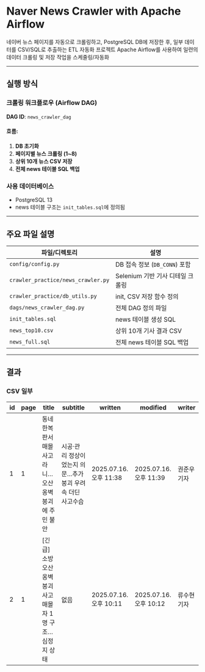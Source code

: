 # Naver News Crawler with Apache Airflow

네이버 뉴스 페이지를 자동으로 크롤링하고, PostgreSQL DB에 저장한 후, 일부 데이터를 CSV/SQL로 추출하는 ETL 자동화 프로젝트
Apache Airflow를 사용하여 일련의 데이터 크롤링 및 저장 작업을 스케줄링/자동화


---

## 실행 방식

### 크롤링 워크플로우 (Airflow DAG)

**DAG ID**: `news_crawler_dag`

#### 흐름:

1. **DB 초기화**
2. **페이지별 뉴스 크롤링 (1~8)**  
3. **상위 10개 뉴스 CSV 저장**
4. **전체 news 테이블 SQL 백업**

### 사용 데이터베이스

- PostgreSQL 13
- news 테이블 구조는 `init_tables.sql`에 정의됨

---

## 주요 파일 설명

| 파일/디렉토리                      | 설명 |
|----------------------------------|------|
| `config/config.py`               | DB 접속 정보 (`DB_CONN`) 포함 |
| `crawler_practice/news_crawler.py` | Selenium 기반 기사 디테일 크롤링 |
| `crawler_practice/db_utils.py`  | init, CSV 저장 함수 정의 |
| `dags/news_crawler_dag.py`      | 전체 DAG 정의 파일 |
| `init_tables.sql`               | news 테이블 생성 SQL |
| `news_top10.csv`                | 상위 10개 기사 결과 CSV |
| `news_full.sql`                 | 전체 news 테이블 SQL 백업 |

---

## 결과

### CSV 일부
| id | page | title                                                          | subtitle                                      | written                   | modified                  | writer      | 
|----|------|----------------------------------------------------------------|-----------------------------------------------|---------------------------|---------------------------|-------------|
| 1  | 1    | 동네 한복판서 매몰사고라니…오산 옹벽붕괴에 주민 불안          | 시공·관리 정상이었는지 의문…추가붕괴 우려 속 더딘 사고수습 | 2025.07.16. 오후 11:38    | 2025.07.16. 오후 11:39    | 권준우 기자 |       |
| 2  | 1    | [긴급] 소방 오산 옹벽 붕괴사고 매몰자 1명 구조…심정지 상태    | 없음                                          | 2025.07.16. 오후 10:11    | 2025.07.16. 오후 10:12    | 류수현 기자 |       |
